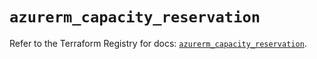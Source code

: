 # `azurerm_capacity_reservation`

Refer to the Terraform Registry for docs: [`azurerm_capacity_reservation`](https://registry.terraform.io/providers/hashicorp/azurerm/3.97.1/docs/resources/capacity_reservation).
